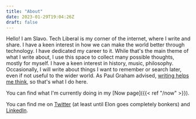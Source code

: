 ```yaml
---
title: "About"
date: 2023-01-29T19:04:26Z
draft: false
---
```


Hello! I am Slavo. Tech Liberal is my corner of the internet, where I write and share. I have a keen interest in how we can make the world better through technology. I have dedicated my career to it. While that's the main theme of what I write about, I use this space to collect many possible thoughts, mostly for myself. I have a keen interest in history, music, philosophy. Occasionally, I will write about things I want to remember or search later, even if not useful to the wider world. As Paul Graham advised, [writing helps me think](https://paulgraham.com/writing44.html), so that's what I do here.

You can find what I'm currently doing in my [Now page]({{< ref "/now" >}}).

You can find me on [Twitter](https://twitter.com/slavoingilizov) (at least until Elon goes completely bonkers) and [LinkedIn](https://www.linkedin.com/in/slavoingilizov/).